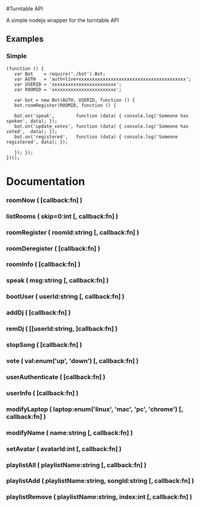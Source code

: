 #Turntable API

A simple nodejs wrapper for the turntable API

## Examples

### Simple
    (function () {
       var Bot    = require('./bot').Bot;
       var AUTH   = 'auth+live+xxxxxxxxxxxxxxxxxxxxxxxxxxxxxxxxxxxxxxxx';
       var USERID = 'xxxxxxxxxxxxxxxxxxxxxxxx';
       var ROOMID = 'xxxxxxxxxxxxxxxxxxxxxxxx';

       var bot = new Bot(AUTH, USERID, function () {
       bot.roomRegister(ROOMID, function () {

       bot.on('speak',        function (data) { console.log('Someone has spoken', data); });
       bot.on('update_votes', function (data) { console.log('Someone has voted',  data); });
       bot.on('registered',   function (data) { console.log('Someone registered', data); });

       }); });
    })();

# Documentation

### roomNow ( [callback:fn] )

### listRooms ( skip=0:int [, callback:fn] )

### roomRegister ( roomId:string [, callback:fn] )

### roomDeregister ( [callback:fn] )

### roomInfo ( [callback:fn] )

### speak ( msg:string [, callback:fn] )

### bootUser ( userId:string [, callback:fn] )

### addDj ( [callback:fn] )

### remDj ( [[userId:string, ]callback:fn] )

### stopSong ( [callback:fn] )

### vote ( val:enum('up', 'down') [, callback:fn] )

### userAuthenticate ( [callback:fn] )

### userInfo ( [callback:fn] )

### modifyLaptop ( laptop:enum('linux', 'mac', 'pc', 'chrome') [, callback:fn] )

### modifyName ( name:string [, callback:fn] )

### setAvatar ( avatarId:int [, callback:fn] )

### playlistAll ( playlistName:string [, callback:fn] )

### playlistAdd ( playlistName:string, songId:string [, callback:fn] )

### playlistRemove ( playlistName:string, index:int [, callback:fn] )
